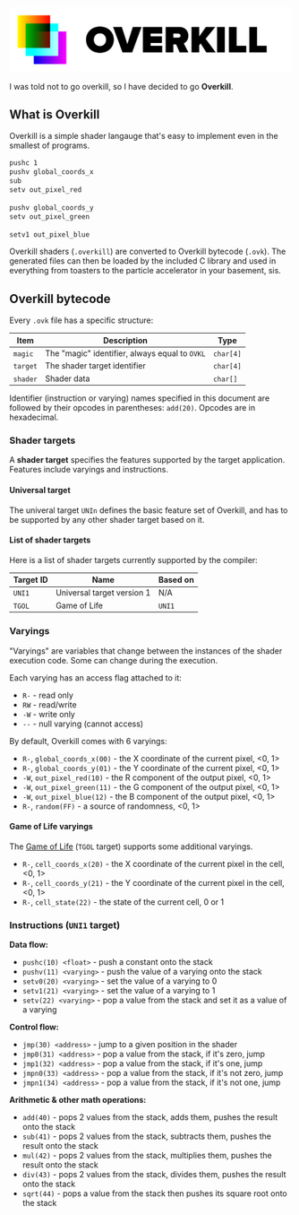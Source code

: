 ![Overkill logo](logo.svg "OVERKILL")

I was told not to go overkill, so I have decided to go **Overkill**.

## What is Overkill

Overkill is a simple shader langauge that's easy to implement even in the smallest of programs.

```
pushc 1
pushv global_coords_x
sub
setv out_pixel_red

pushv global_coords_y
setv out_pixel_green

setv1 out_pixel_blue
```

Overkill shaders (`.overkill`) are converted to Overkill bytecode (`.ovk`). The generated files can then be loaded by the included C library and used in everything from toasters to the particle accelerator in your basement, sis.

## Overkill bytecode

Every `.ovk` file has a specific structure:

|Item|Description|Type|
|-|-|-|
|`magic`|The "magic" identifier, always equal to `OVKL`|`char[4]`|
|`target`|The shader target identifier|`char[4]`|
|`shader`|Shader data|`char[]`|

Identifier (instruction or varying) names specified in this document are followed by their opcodes in parentheses: `add(20)`. Opcodes are in hexadecimal.

### Shader targets

A **shader target** specifies the features supported by the target application. Features include varyings and instructions.

#### Universal target

The univeral target `UNIn` defines the basic feature set of Overkill, and has to be supported by any other shader target based on it.

#### List of shader targets

Here is a list of shader targets currently supported by the compiler:

|Target ID|Name|Based on|
|-|-|-|
|`UNI1`|Universal target version 1|N/A|
|`TGOL`|Game of Life|`UNI1`|

### Varyings

"Varyings" are variables that change between the instances of the shader execution code. Some can change during the execution.

Each varying has an access flag attached to it:
* `R-` - read only
* `RW` - read/write
* `-W` - write only
* `--` - null varying (cannot access)

By default, Overkill comes with 6 varyings:
* `R-`, `global_coords_x(00)` - the X coordinate of the current pixel, <0, 1>
* `R-`, `global_coords_y(01)` - the Y coordinate of the current pixel, <0, 1>
* `-W`, `out_pixel_red(10)` - the R component of the output pixel, <0, 1>
* `-W`, `out_pixel_green(11)` - the G component of the output pixel, <0, 1>
* `-W`, `out_pixel_blue(12)` - the B component of the output pixel, <0, 1>
* `R-`, `random(FF)` - a source of randomness, <0, 1>

#### Game of Life varyings

The [Game of Life](https://github.com/JIMP-HNKS/P1-Life) (`TGOL` target) supports some additional varyings.

* `R-`, `cell_coords_x(20)` - the X coordinate of the current pixel in the cell, <0, 1>
* `R-`, `cell_coords_y(21)` - the Y coordinate of the current pixel in the cell, <0, 1>
* `R-`, `cell_state(22)` - the state of the current cell, 0 or 1

### Instructions (`UNI1` target)

**Data flow:**
* `pushc(10) <float>` - push a constant onto the stack
* `pushv(11) <varying>` - push the value of a varying onto the stack
* `setv0(20) <varying>` - set the value of a varying to 0
* `setv1(21) <varying>` - set the value of a varying to 1
* `setv(22) <varying>` - pop a value from the stack and set it as a value of a varying

**Control flow:**
* `jmp(30) <address>` - jump to a given position in the shader
* `jmp0(31) <address>` - pop a value from the stack, if it's zero, jump
* `jmp1(32) <address>` - pop a value from the stack, if it's one, jump
* `jmpn0(33) <address>` - pop a value from the stack, if it's not zero, jump
* `jmpn1(34) <address>` - pop a value from the stack, if it's not one, jump

**Arithmetic & other math operations:**
* `add(40)` - pops 2 values from the stack, adds them, pushes the result onto the stack
* `sub(41)` - pops 2 values from the stack, subtracts them, pushes the result onto the stack
* `mul(42)` - pops 2 values from the stack, multiplies them, pushes the result onto the stack
* `div(43)` - pops 2 values from the stack, divides them, pushes the result onto the stack
* `sqrt(44)` - pops a value from the stack then pushes its square root onto the stack